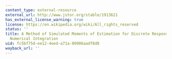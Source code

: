```yaml
---
content_type: external-resource
external_url: http://www.jstor.org/stable/1913621
has_external_license_warning: true
license: https://en.wikipedia.org/wiki/All_rights_reserved
status: ''
title: A Method of Simulated Moments of Estimation for Discrete Response Models without
  Numerical Integration
uid: fc5bf75d-ee12-4eed-a71a-09906aadf8d0
wayback_url: ''
---
```

